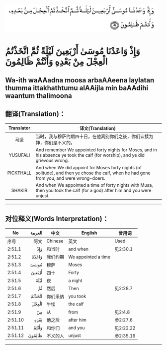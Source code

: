 ![002:051](images/002_051.gif)

#  وَإِذْ وَاعَدْنَا مُوسَىٰ أَرْبَعِينَ لَيْلَةً ثُمَّ اتَّخَذْتُمُ الْعِجْلَ مِنْ بَعْدِهِ وَأَنْتُمْ ظَالِمُونَ 

## Wa-ith waAAadna moosa arbaAAeena laylatan thumma ittakhathtumu alAAijla min baAAdihi waantum thalimoona

## 翻译(Translation)：

| Translator | 译文(Translation)                                            |
| :--------: | ------------------------------------------------------------ |
|    马坚    | 当时，我与穆萨约期四十日，在他离别你们之後，你们认犊为神，你们是不义的。 |
|  YUSUFALI  | And remember We appointed forty nights for Moses, and in his absence ye took the calf (for worship), and ye did grievous wrong. |
| PICKTHALL  | And when We did appoint for Moses forty nights (of solitude), and then ye chose the calf, when he had gone from you, and were wrong-doers. |
|   SHAKIR   | And when We appointed a time of forty nights with Musa, then you took the calf (for a god) after him and you were unjust. |

---

## 对位释义(Words Interpretation)：

| No      | العربية | 中文     | English             | 曾用词    |
| ------- | ------: | -------- | ------------------- | --------- |
| 序号    |    阿文 | Chinese  | 英文                | Used      |
| 2:51.1  |     وَإِذْ | 和当时   | and when            | 见2:30.1  |
| 2:51.2  |  وَاعَدْنَا | 我们约期 | We appointed a time |           |
| 2:51.3  |    مُوسَىٰ | 穆萨     | Moses               |           |
| 2:51.4  |  أَرْبَعِينَ | 四十     | Forty               |           |
| 2:51.5  |    لَيْلَةً | 夜       | a night             |           |
| 2:51.6  |      ثُمَّ | 然后     | Then                | 见2:28.7  |
| 2:51.7  |  اتَّخَذْتُمُ | 你们采纳 | you took            |           |
| 2:51.8  |   الْعِجْلَ | 牛犊     | the calf            |           |
| 2:51.9  |      مِنْ | 从       | from                | 见2:4.8   |
| 2:51.10 |    بَعْدِهِ | 他之后   | after him           | 参2:27.6  |
| 2:51.11 |   وَأَنْتُمْ | 和你们   | and you             | 见2:22.22 |
| 2:51.12 |  ظَالِمُونَ | 不义的人 | unjust              | 参2:35.19 |

---
